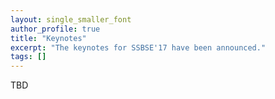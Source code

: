 ```yaml
---
layout: single_smaller_font
author_profile: true
title: "Keynotes"
excerpt: "The keynotes for SSBSE'17 have been announced."
tags: []
---
```


TBD
